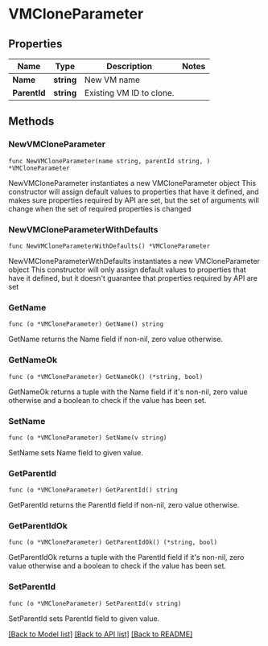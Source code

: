 # VMCloneParameter

## Properties

Name | Type | Description | Notes
------------ | ------------- | ------------- | -------------
**Name** | **string** | New VM name |
**ParentId** | **string** | Existing VM ID to clone. |

## Methods

### NewVMCloneParameter

`func NewVMCloneParameter(name string, parentId string, ) *VMCloneParameter`

NewVMCloneParameter instantiates a new VMCloneParameter object
This constructor will assign default values to properties that have it defined,
and makes sure properties required by API are set, but the set of arguments
will change when the set of required properties is changed

### NewVMCloneParameterWithDefaults

`func NewVMCloneParameterWithDefaults() *VMCloneParameter`

NewVMCloneParameterWithDefaults instantiates a new VMCloneParameter object
This constructor will only assign default values to properties that have it defined,
but it doesn't guarantee that properties required by API are set

### GetName

`func (o *VMCloneParameter) GetName() string`

GetName returns the Name field if non-nil, zero value otherwise.

### GetNameOk

`func (o *VMCloneParameter) GetNameOk() (*string, bool)`

GetNameOk returns a tuple with the Name field if it's non-nil, zero value otherwise
and a boolean to check if the value has been set.

### SetName

`func (o *VMCloneParameter) SetName(v string)`

SetName sets Name field to given value.

### GetParentId

`func (o *VMCloneParameter) GetParentId() string`

GetParentId returns the ParentId field if non-nil, zero value otherwise.

### GetParentIdOk

`func (o *VMCloneParameter) GetParentIdOk() (*string, bool)`

GetParentIdOk returns a tuple with the ParentId field if it's non-nil, zero value otherwise
and a boolean to check if the value has been set.

### SetParentId

`func (o *VMCloneParameter) SetParentId(v string)`

SetParentId sets ParentId field to given value.

[[Back to Model list]](../README.md#documentation-for-models) [[Back to API list]](../README.md#documentation-for-api-endpoints) [[Back to README]](../README.md)
